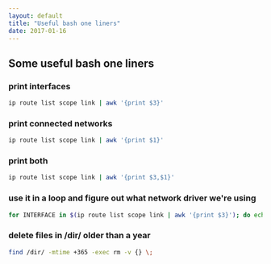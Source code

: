 ```yaml
---
layout: default
title: "Useful bash one liners"
date: 2017-01-16
---
```


## Some useful bash one liners

### print interfaces

```bash
ip route list scope link | awk '{print $3}'
```

### print connected networks

```bash
ip route list scope link | awk '{print $1}'
```

### print both

```bash
ip route list scope link | awk '{print $3,$1}'
```

### use it in a loop and figure out what network driver we're using

```bash
for INTERFACE in $(ip route list scope link | awk '{print $3}'); do echo ${INTERFACE} ;ethtool --driver ${INTERFACE} | grep driver | awk '{print $2}' ;done
```

### delete files in /dir/ older than a year

```bash
find /dir/ -mtime +365 -exec rm -v {} \;
```
